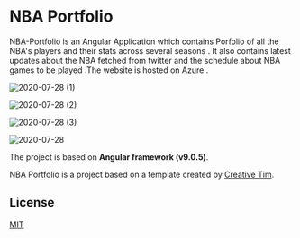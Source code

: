 # NBA Portfolio



NBA-Portfolio is an Angular Application which contains Porfolio of all the NBA's players and their stats across several seasons . It also contains latest updates about the NBA fetched from twitter and the schedule about NBA games to be played .The website is hosted on Azure .



![2020-07-28 (1)](https://user-images.githubusercontent.com/48589838/88654543-23848200-d0eb-11ea-8a89-52e97693359a.png)

![2020-07-28 (2)](https://user-images.githubusercontent.com/48589838/88654549-24b5af00-d0eb-11ea-83d0-e00d69c1f97d.png)

![2020-07-28 (3)](https://user-images.githubusercontent.com/48589838/88654565-28e1cc80-d0eb-11ea-911f-79978950fbe2.png)

![2020-07-28](https://user-images.githubusercontent.com/48589838/88654567-2a12f980-d0eb-11ea-8ed9-b95f57c64913.png)


The project is based on __Angular framework (v9.0.5)__.


NBA Portfolio is a project based on a template created by [Creative Tim](https://github.com/creativetimofficial/black-dashboard-angular).

## License
[MIT](https://choosealicense.com/licenses/mit/)
